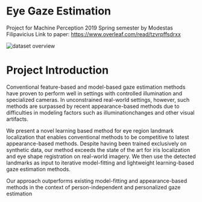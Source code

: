 # Eye Gaze Estimation
Project for Machine Perception 2019 Spring semester by Modestas Filipavicius
Link to paper: https://www.overleaf.com/read/tzvrpffsdrxx

![dataset overview](https://github.com/mfilipav/compVisionEyeGazeEstimation/figures/hiliges_fig.png)


# Project Introduction
Conventional feature-based and model-based gaze estimation methods have proven to perform well in settings with controlled illumination and specialized cameras. In unconstrained real-world settings, however, such methods are surpassed by recent appearance-based methods due to difficulties in modeling factors such as illuminationchanges and other visual artifacts.

We present a novel learning based method for eye region landmark localization that enables conventional methods to be competitive to latest appearance-based methods. Despite having been trained exclusively on synthetic data, our method exceeds the state of the art for iris localization and eye shape registration on real-world imagery. We then use the detected landmarks as input to iterative model-fitting and lightweight learning-based gaze estimation methods. 

Our approach outperforms existing model-fitting and appearance-based methods in the context of person-independent and personalized gaze estimation 
